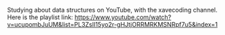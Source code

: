 Studying about data structures on YouTube, with the xavecoding channel.
Here is the playlist link: https://www.youtube.com/watch?v=ucupombJuUM&list=PL3ZslI15yo2r-gHJtjORRMRKMSNRpf7u5&index=1
